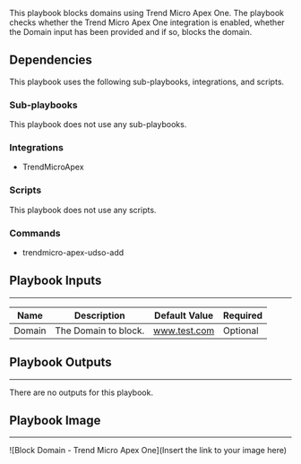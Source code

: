 This playbook blocks domains using Trend Micro Apex One.
The playbook checks whether the Trend Micro Apex One integration is enabled, whether the Domain input has been provided and if so, blocks the domain.

## Dependencies
This playbook uses the following sub-playbooks, integrations, and scripts.

### Sub-playbooks
This playbook does not use any sub-playbooks.

### Integrations
* TrendMicroApex

### Scripts
This playbook does not use any scripts.

### Commands
* trendmicro-apex-udso-add

## Playbook Inputs
---

| **Name** | **Description** | **Default Value** | **Required** |
| --- | --- | --- | --- |
| Domain | The Domain to block. | www.test.com | Optional |

## Playbook Outputs
---
There are no outputs for this playbook.

## Playbook Image
---
![Block Domain - Trend Micro Apex One](Insert the link to your image here)